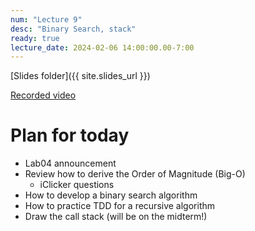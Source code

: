 ```yaml
---
num: "Lecture 9"
desc: "Binary Search, stack"
ready: true
lecture_date: 2024-02-06 14:00:00.00-7:00
---
```


[Slides folder]({{ site.slides_url }})

[Recorded video](https://www.loom.com/share/8b27ef2c451d48d48d3efeb9c316d906?sid=80915b05-3206-4808-986d-b20dd92758e5)


# Plan for today

- Lab04 announcement
- Review how to derive the Order of Magnitude (Big-O)
  - iClicker questions
- How to develop a binary search algorithm
- How to practice TDD for a recursive algorithm
- Draw the call stack (will be on the midterm!)
